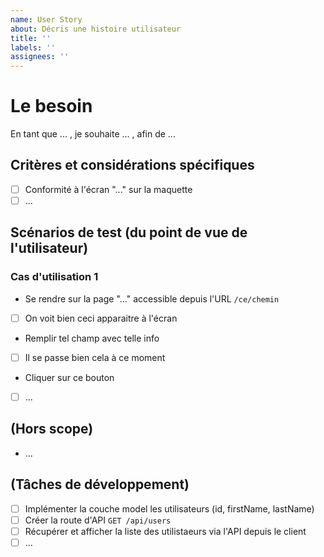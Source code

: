 ```yaml
---
name: User Story
about: Décris une histoire utilisateur
title: ''
labels: ''
assignees: ''
---
```


# Le besoin

En tant que ... , je souhaite ... , afin de ...

## Critères et considérations spécifiques

- [ ] Conformité à l'écran "..." sur la maquette
- [ ] ... 

## Scénarios de test (du point de vue de l'utilisateur)

### Cas d'utilisation 1

- Se rendre sur la page "..." accessible depuis l'URL `/ce/chemin`
- [ ] On voit bien ceci apparaitre à l'écran
- Remplir tel champ avec telle info
- [ ] Il se passe bien cela à ce moment
- Cliquer sur ce bouton
- [ ] ...

## (Hors scope)

- ...

## (Tâches de développement)

- [ ] Implémenter la couche model les utilisateurs (id, firstName, lastName)
- [ ] Créer la route d'API `GET /api/users`
- [ ] Récupérer et afficher la liste des utilistaeurs via l'API depuis le client
- [ ] ...